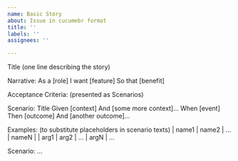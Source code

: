 ```yaml
---
name: Basic Story
about: Issue in cucumebr format
title: ''
labels: ''
assignees: ''

---
```

Title (one line describing the story)
 
Narrative:
As a [role]
I want [feature]
So that [benefit]
 
Acceptance Criteria: (presented as Scenarios)
 
Scenario: Title
Given [context]
  And [some more context]...
When  [event]
Then  [outcome]
  And [another outcome]...

Examples: (to substitute placeholders in scenario texts)
| name1 | name2 | ... | nameN |
| arg1 | arg2 | ... | argN |
...

Scenario: ...
